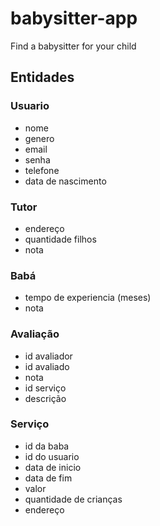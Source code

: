 # babysitter-app
Find a babysitter for your child

## Entidades

### Usuario
- nome
- genero
- email
- senha
- telefone
- data de nascimento

### Tutor
- endereço
- quantidade filhos
- nota

### Babá
- tempo de experiencia (meses)
- nota

### Avaliação
- id avaliador
- id avaliado
- nota
- id serviço
- descrição

### Serviço
- id da baba
- id do usuario
- data de inicio
- data de fim
- valor
- quantidade de crianças
- endereço
